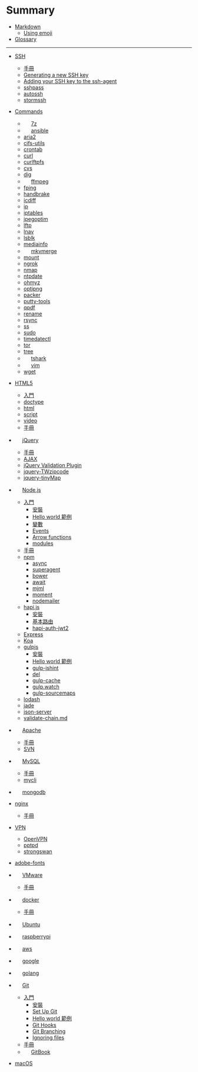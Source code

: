 # Summary
<!--
### Part I
-->

* [Markdown](markdown.md)
    * [Using emoji](markdown.md#using-emoji)
* [Glossary](glossary.md)

----
* [SSH](ssh/guide.md)
    * [手冊](ssh/guide.md) 
    * [Generating a new SSH key](ssh/guide.md#generating-a-new-ssh-key)
    * [Adding your SSH key to the ssh-agent](ssh/guide.md#generating-a-new-ssh-key)
    * [sshpass](ssh/sshpass.md)
    * [autossh](ssh/autossh.md)
    * [stormssh](ssh/stormssh.md)
* [Commands](cmd/README.md)
    * <img src="http://www.7-zip.org/favicon.ico" width="16"> [7z](cmd/7z.md)
    * <img src="https://www.ansible.com/hs-fs/hub/330046/file-448313641-png/favicon.png" width="16"> [ansible](cmd/ansible.md) 
    * [aria2](cmd/aria2.md)
    * [cifs-utils](cmd/cifs-utils.md)
    * [crontab](cmd/crontab.md)
    * [curl](cmd/curl.md)
    * [curlftpfs](cmd/curlftpfs.md)
    * [cvs](cmd/cvs.md)
    * [dig](cmd/dig.md)
    * <img src="https://ffmpeg.org/favicon.ico" width="16"> [ffmpeg](cmd/ffmpeg.md)
    * [fping](cmd/fping.md)
    * [handbrake](cmd/handbrake.md)
    * [icdiff](cmd/icdiff.md)
    * [ip](cmd/ip.md)
    * [iptables](cmd/iptables.md)
    * [jpegoptim](cmd/jpegoptim.md)
    * [lftp](cmd/lftp.md)
    * [lnav](cmd/lnav.md)
    * [lsblk](cmd/lsblk.md)
    * [mediainfo](cmd/mediainfo.md)
    * <img src="https://mkvtoolnix.download/favicon.ico" width="16"> [mkvmerge](cmd/mkvmerge.md)
    * [mount](cmd/ngrok.md)
    * [ngrok](cmd/ngrok.md)
    * [nmap](cmd/nmap.md)
    * [ntpdate](cmd/ntpdate.md) 
    * [ohmyz](cmd/oh-my-zsh.md) 
    * [optipng](cmd/optipng.md)
    * [packer](cmd/packer.md)
    * [putty-tools](cmd/putty-tools.md)
    * [qpdf](cmd/qpdf.md)
    * [rename](cmd/rename.md)
    * [rsync](cmd/rsync.md)
    * [ss](cmd/ss.md)
    * [sudo](cmd/sudo.md)
    * [timedatectl](cmd/timedatectl.md)
    * [tor](cmd/tor.md)
    * [tree](cmd/tree.md)
    * <img src="https://www.wireshark.org/favicon.ico" width="16"> [tshark](cmd/tshark.md)
    * <img src="http://www.vim.org/images/vim_shortcut.ico" width="16"> [vim](cmd/vim.md)    
    * [wget](cmd/wget.md)
* [HTML5](html5/README.md)
    * [入門](html5/getting-started.md)
    * [doctype](html5/getting-started.md#doctype)
    * [html](html5/getting-started.md#html)
    * [script](html5/getting-started.md#script)
    * [video](html5/getting-started.md#video)
    * [手冊](html5/guide.md)

* <img src="https://jquery.com/favicon.ico" width="16"> [jQuery](jquery/README.md)
    * [手冊](jquery/guide.md)
    * [AJAX](jquery/ajax.md)
    * [jQuery Validation Plugin](jquery/jquery-validation.md)
    * [jquery-TWzipcode](jquery/jQuery-TWzipcode.md)
    * [jquery-tinyMap](jquery/jQuery-tinyMap.md)

* <img src="https://nodejs.org/static/favicon.ico" width="16"> [Node.js](nodejs/README.md)
    * [入門](nodejs/starter.md)
        * [安裝](nodejs/starter.md#installing)
        * [Hello world 範例](nodejs/starter.md#hello-world)
        * [變數](nodejs/starter.md#var)
        * [Events](nodejs/starter.md#events)
        * [Arrow functions](nodejs/starter.md#Arrow_functions)
        * [modules](nodejs/modules.md)
    * [手冊](nodejs/guide.md)
    * [npm](nodejs/npm.md)
        * [async](nodejs/async.md)
        * [superagent](nodejs/superagent.md)
        * [bower](nodejs/bower.md)
        * [await](nodejs/await.md)
        * [mjml](nodejs/mjml.md)
        * [moment](nodejs/moment.md)
        * [nodemailer](nodejs/nodemailer.md) 
    * [hapi.js](nodejs/hapijs.md)
        * [安裝](nodejs/hapijs.md#installing)
        * [基本路由](nodejs/hapijs.md#basic-routing)
        * [hapi-auth-jwt2](nodejs/hapijs.md#hapi-auth-jwt2) 
    * [Express](nodejs/expressjs.md)
    * [Koa](nodejs/koa.md)
    * [gulpjs](nodejs/gulpjs.md)
        * [安裝](nodejs/gulpjs.md#installing)
        * [Hello world 範例](nodejs/gulpjs.md#hello-world)
        * [gulp-jshint](nodejs/gulpjs.md#gulp-jshint)
        * [del](nodejs/gulpjs.md#del)
        * [gulp-cache](nodejs/gulpjs.md#gulp-cache)
        * [gulp.watch](nodejs/gulpjs.md#gulp.watch)
        * [gulp-sourcemaps](nodejs/gulpjs.md#gulp-sourcemaps)
    * [lodash](nodejs/lodash.md)
    * [jade](nodejs/jade.md)
    * [json-server](nodejs/json-server.md)
    * [validate-chain.md](nodejs/validate-chain.md)
        
* <img src="https://httpd.apache.org/favicon.ico" width="16"> [Apache](apache/README.md)
    * [手冊](apache/guide.md)
    * [SVN](apache/svn.md)
* <img src="https://www-jp.mysql.com/common/themes/sakila/favicon.ico" width="16"> [MySQL](mysql/README.md)
    * [手冊](mysql/guide.md)
    * [mycli](mysql/mycli.md)
* <img src="https://www.mongodb.com/assets/images/global/favicon.ico" width="16"> [mongodb](mongodb.md)
* [nginx](nginx/README.md)
    * [手冊](nginx/guide.md)
* [VPN](vpn/README.md)
    * [OpenVPN](vpn/openvpn.md)
    * [pptpd](vpn/pptpd.md)
    * [strongswan](vpn/strongswan.md)

* [adobe-fonts](adobe-fonts.md)


* <img src="http://www.vmware.com/favicon.ico" width="16"> [VMware](vmware/README.md)
    * [手冊](vmware/guide.md)

* <img src="https://www.docker.com/favicon.ico" width="16"> [docker](docker/README.md)
    * [手冊](docker/guide.md)

* <img src="https://help.ubuntu.com/favicon.ico" width="16"> [Ubuntu](ubuntulinux.md)
* <img src="https://www.raspberrypi.org/favicon.ico" width="16"> [raspberrypi](raspberrypi.md)

* <img src="https://ap-southeast-1.console.aws.amazon.com/favicon.ico" width="16"> [aws](aws.md)

* <img src="https://www.google.com.tw/favicon.ico" width="16"> [google](google.md)

* <img src="https://golang.org/favicon.ico" width="16"> [golang](golang.md)

* <img src="https://git-scm.com/favicon.ico" width="16"> [Git](git/README.md)
    * [入門](git/starter.md)
        * [安裝](git/starter.md#installing)
        * [Set Up Git](git/starter.md#set-up-git)
        * [Hello world 範例](git/starter.md#hello-world)
        * [Git Hooks](git/starter.md#githooks)
        * [Git Branching](git/starter.md#git-branch)
        * [Ignoring files](git/starter.md#ignoring-files)
    * [手冊](git/guide.md)
    * <img src="https://www.gitbook.com/assets/images/logo/favicon.ico?version=19.3.1" width="16"> [GitBook](git/gitbook.md)

<!--
### Part II
-->
* [macOS](apple/macos.md)
